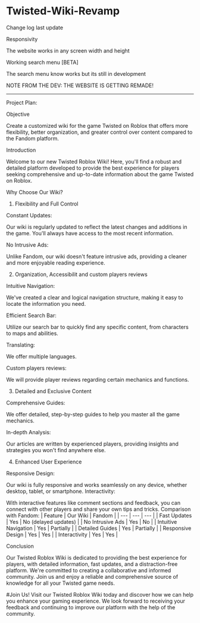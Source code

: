 # Twisted-Wiki-Revamp
Change log last update

Responsivity

The website works in any screen width and height

Working search menu [BETA]

The search menu know works but its still in development

NOTE FROM THE DEV: THE WEBSITE IS GETTING REMADE!

----------------------------------------------------------------------------------------------------------------------------------------------------------------------------------------------------------------------------------------------------------

Project Plan:

Objective

Create a customized wiki for the game Twisted on Roblox that offers more flexibility, better organization, and greater control over content compared to the Fandom platform.

Introduction

Welcome to our new Twisted Roblox Wiki! Here, you'll find a robust and detailed platform developed to provide the best experience for players seeking comprehensive and up-to-date information about the game Twisted on Roblox.

Why Choose Our Wiki?

1. Flexibility and Full Control

Constant Updates:

Our wiki is regularly updated to reflect the latest changes and additions in the game. 
You'll always have access to the most recent information.

No Intrusive Ads:

Unlike Fandom, our wiki doesn't feature intrusive ads, providing a cleaner and more enjoyable reading experience.

2. Organization, Accessibilit and custom players reviews

Intuitive Navigation:

We've created a clear and logical navigation structure, making it easy to locate the information you need.

Efficient Search Bar:

Utilize our search bar to quickly find any specific content, from characters to maps and abilities.

Translating:

We offer multiple languages.

Custom players reviews:

We will provide player reviews regarding certain mechanics and functions.

3. Detailed and Exclusive Content

Comprehensive Guides:

We offer detailed, step-by-step guides to help you master all the game mechanics.

In-depth Analysis:

Our articles are written by experienced players, providing insights and strategies you won't find anywhere else.

4. Enhanced User Experience

Responsive Design:

Our wiki is fully responsive and works seamlessly on any device, whether desktop, tablet, or smartphone.
Interactivity:

With interactive features like comment sections and feedback, you can connect with other players and share your own tips and tricks.
Comparison with Fandom:
| Feature	| Our Wiki | Fandom |
| --- | --- | --- |
| Fast Updates | Yes | No (delayed updates) |
| No Intrusive Ads	| Yes	| No |
| Intuitive Navigation |	Yes |	Partially |
| Detailed Guides |	Yes |	Partially |
| Responsive Design |	Yes |	Yes |
| Interactivity |	Yes |	Yes |

Conclusion
 
Our Twisted Roblox Wiki is dedicated to providing the best experience for players, with detailed information, fast updates, and a distraction-free platform. We're committed to creating a collaborative and informed community. Join us and enjoy a reliable and comprehensive source of knowledge for all your Twisted game needs.

#Join Us!
Visit our Twisted Roblox Wiki today and discover how we can help you enhance your gaming experience. We look forward to receiving your feedback and continuing to improve our platform with the help of the community.

